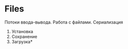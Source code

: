 # Files
Потоки ввода-вывода. Работа с файлами. Сериализация

1. Установка
2. Сохранение
3. Загрузка*
